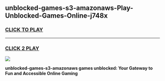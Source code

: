 
## unblocked-games-s3-amazonaws-Play-Unblocked-Games-Online-j748x
<h3>
<a href="https://premium76.site?title=unblocked-games-s3-amazonaws&ref=25A">CLICK TO PLAY</a></h3>
<hr>

<h3>
<a href="https://premium76.site?title=unblocked-games-s3-amazonaws&ref=25A">CLICK 2 PLAY</a>
  
</h3>

<a href="https://premium76.site?title=unblocked-games-s3-amazonaws&ref=25A"><img src="https://clearcache.store/games.png"></a>


**unblocked-games-s3-amazonaws games unblocked: Your Gateway to Fun and Accessible Online Gaming**
